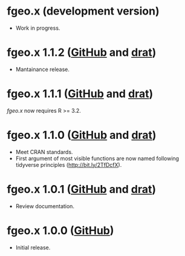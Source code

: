 # fgeo.x (development version)

* Work in progress.

# fgeo.x 1.1.2 ([GitHub](https://github.com/forestgeo/fgeo.x/releases) and [drat](https://forestgeo.github.io/drat/))

* Mantainance release.

# fgeo.x 1.1.1 ([GitHub](https://github.com/forestgeo/fgeo.x/releases) and [drat](https://forestgeo.github.io/drat/))

_fgeo.x_ now requires R >= 3.2.

# fgeo.x 1.1.0 ([GitHub](https://github.com/forestgeo/fgeo.x/releases) and [drat](https://forestgeo.github.io/drat/))

* Meet CRAN standards.
* First argument of most visible functions are now named following tidyverse principles (<http://bit.ly/2TfDcfX>).

# fgeo.x 1.0.1 ([GitHub](https://github.com/forestgeo/fgeo.x/releases) and [drat](https://forestgeo.github.io/drat/))

* Review documentation.

# fgeo.x 1.0.0 ([GitHub](https://github.com/forestgeo/fgeo.x/releases))

* Initial release.
